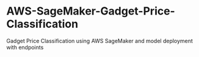 # AWS-SageMaker-Gadget-Price-Classification
Gadget Price Classification using AWS SageMaker and model deployment with endpoints
